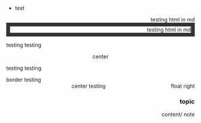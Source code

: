 * test

<div style="font: green; border: 10px" color="red" border="10" align=right>testing html in md</div>

<div style="font: green; border: 10px solid #333;" color="red" border="10" align=right>testing html in md</div>

testing testing

<div align=center border=1>center</div>

testing testing

<div class="border">border testing</div>

<div style="float:right">float right</div>
<div align=center>center testing</div>

<div align=right>
<h3>topic</h3>
content/ note
</div>
